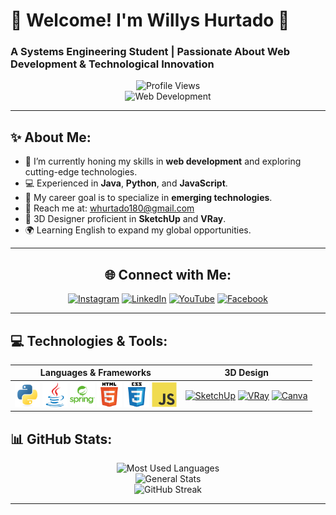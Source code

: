 # 🌟 Welcome! I'm Willys Hurtado 👋  

### A Systems Engineering Student | Passionate About Web Development & Technological Innovation  

<div align="center">
  <img src="https://komarev.com/ghpvc/?username=sirwillys06&label=Profile%20Views&color=0e75b6&style=flat" alt="Profile Views" />
</div>

<div align="center">
  <img src="https://media0.giphy.com/media/v1.Y2lkPTc5MGI3NjExZGFwc3YyZmk5NDBmbHg3ZjF4MTN6aXI0cW1uaWtkdWZtZDZlYjV0cSZlcD12MV9pbnRlcm5hbF9naWZfYnlfaWQmY3Q9Zw/bGgsc5mWoryfgKBx1u/giphy.webp" alt="Web Development" width="400" height="300" />
</div>

---

## ✨ About Me:

- 📖 I’m currently honing my skills in **web development** and exploring cutting-edge technologies.
- 💻 Experienced in **Java**, **Python**, and **JavaScript**.
- 🎯 My career goal is to specialize in **emerging technologies**.
- 📧 Reach me at: [whurtado180@gmail.com](mailto:whurtado180@gmail.com)
- 🎨 3D Designer proficient in **SketchUp** and **VRay**.
- 🌍 Learning English to expand my global opportunities.

---

<div align="center">

## 🌐 Connect with Me:

<a href="https://www.instagram.com" target="_blank"><img src="https://cdn-icons-png.flaticon.com/128/1384/1384063.png" alt="Instagram" width="40" /></a>
<a href="https://www.linkedin.com" target="_blank"><img src="https://raw.githubusercontent.com/maurodesouza/profile-readme-generator/master/src/assets/icons/social/linkedin/default.svg" alt="LinkedIn" width="40" /></a>
<a href="https://www.youtube.com" target="_blank"><img src="https://raw.githubusercontent.com/maurodesouza/profile-readme-generator/master/src/assets/icons/social/youtube/default.svg" alt="YouTube" width="40" /></a>
<a href="https://www.facebook.com" target="_blank"><img src="https://raw.githubusercontent.com/maurodesouza/profile-readme-generator/master/src/assets/icons/social/facebook/default.svg" alt="Facebook" width="40" /></a>

</div>

---
## 💻 Technologies & Tools:

| **Languages & Frameworks** | **3D Design** |
|:-:|:-:|
|<a href="https://www.python.org/" target="_blank"><img src="https://raw.githubusercontent.com/devicons/devicon/master/icons/python/python-original.svg" alt="Python" width="40" /></a> <a href="https://www.java.com/" target="_blank"><img src="https://raw.githubusercontent.com/devicons/devicon/master/icons/java/java-original.svg" alt="Java" width="40" /></a> <a href="https://spring.io/projects/spring-boot" target="_blank"><img src="https://raw.githubusercontent.com/devicons/devicon/master/icons/spring/spring-original-wordmark.svg" alt="Spring Boot" width="40" /></a> <a href="https://www.w3.org/html/" target="_blank"><img src="https://raw.githubusercontent.com/devicons/devicon/master/icons/html5/html5-original-wordmark.svg" alt="HTML5" width="40" /></a> <a href="https://developer.mozilla.org/en-US/docs/Web/CSS" target="_blank"><img src="https://raw.githubusercontent.com/devicons/devicon/master/icons/css3/css3-original-wordmark.svg" alt="CSS3" width="40" /></a> <a href="https://developer.mozilla.org/en-US/docs/Web/JavaScript" target="_blank"><img src="https://raw.githubusercontent.com/devicons/devicon/master/icons/javascript/javascript-original.svg" alt="JavaScript" width="40" /></a>|<a href="https://www.sketchup.com/" target="_blank"><img src="assets/sketchup.png" alt="SketchUp" width="40" /></a> <a href="https://www.chaos.com/es/vray/sketchup" target="_blank"><img src="assets/vray.png" alt="VRay" width="40" /></a> <a href="https://www.canva.com/" target="_blank"><img src="assets/canva.png" alt="Canva" width="40" /></a>|


## 📊 GitHub Stats:

<div align="center">
  <img src="https://github-readme-stats.vercel.app/api/top-langs?username=sirwillys06&show_icons=true&locale=en&bg_color=0d1117&text_color=ffffff&layout=compact" alt="Most Used Languages" />
</div>

<div align="center">
  <img src="https://github-readme-stats.vercel.app/api?username=sirwillys06&show_icons=true&locale=en&bg_color=0d1117&text_color=ffffff" alt="General Stats" />
</div>

<div align="center">
  <img src="https://github-readme-streak-stats.herokuapp.com/?user=sirwillys06&theme=dark&background=0d1117" alt="GitHub Streak" />
</div>

---


